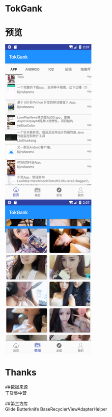 # TokGank


# 预览

<Img src="https://github.com/lunaludu/TokGank/blob/master/app/src/main/res/drawable/Screenshot1540577263.png" witdth="500" height="500" />

<Img src="https://github.com/lunaludu/TokGank/blob/master/app/src/main/res/drawable/Screenshot1540577274.png" witdth="500" height="500" />

</br>


# Thanks

##数据来源
</br>
干货集中营
</br>

##第三方库
</br>
Glide
Butterknife
BaseRecyclerViewAdapterHelper
</br>


</br>